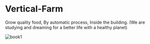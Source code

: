 # Vertical-Farm
Grow quality food, By automatic process, Inside the building. (We are studying and dreaming for a better life with a healthy planet)

![book1](./Books/s150/led%20grow%20book.png)
